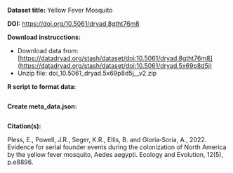 **Dataset title:** Yellow Fever Mosquito

**DOI:** https://doi.org/10.5061/dryad.8gtht76m8 

**Download instrucctions:**

- Download data from: [https://datadryad.org/stash/dataset/doi:10.5061/dryad.8gtht76m8](https://datadryad.org/stash/dataset/doi:10.5061/dryad.5x69p8d5j)
- Unzip file: doi_10.5061_dryad.5x69p8d5j__v2.zip
  
**R script to format data:**

```R
```

**Create meta_data.json:**

```R
```


**Citation(s):**

Pless, E., Powell, J.R., Seger, K.R., Ellis, B. and Gloria‐Soria, A., 2022. Evidence for serial founder events during the colonization of North America by the yellow fever mosquito, Aedes aegypti. Ecology and Evolution, 12(5), p.e8896.
